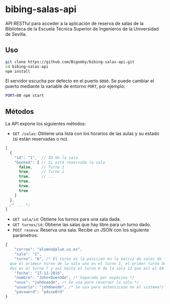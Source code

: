 # bibing-salas-api

API RESTful para acceder a la aplicación de reserva de salas de la Biblioteca
de la Escuela Técnica Superior de Ingenieros de la Universidad de Sevilla.

## Uso

```bash
git clone https://github.com/Bigomby/bibing-salas-api.git
cd bibing-salas-api
npm install
```

El servidor escucha por defecto en el puerto `8080`. Se puede cambiar el puerto
mediante la variable de entorno `PORT`, por ejemplo:

```bash
PORT=80 npm start
```

## Métodos

La API expone los siguientes métodos:

- `GET /salas`: Obtiene una lista con los horarios de las aulas y su
estado (si están reservadas o no).

```javascript
[
  {
    "id": "1",  // ID de la sala
    "booked": [ // Si está reservada la sala
      false,    // Turno 1
      true,     // Turno 2
      true,     // ...
      true,
      true,
      true
    ]
  },
  /* ... */
]
```

- `GET sala/id`: Obtiene los turnos para una sala dada.
- `GET turnos/id`: Obtiene las salas que hay libre para un turno dado.
- `POST reseva`: Reserva una sala. Recibe un JSON con los siguiente parámetros:

```javascript
{
	"correo": "alumno@alum.us.es",
	"sala": "1",
	"turno": "6", /* El turno es la posición en la matriz de salas de forma
  que el primeor turno de la sala uno es el turno 1, el primer turno de la sala
  dos es el turno 7 y así hasta el turno 6 de la sala 12 que esl el 66 */
	"fecha": "17-12-2016",
	"nombre": "John+Doe+Ode", /* Separado por espacios */
	"uvus": "johdoeode", /* Se usa para reserver la sala */
	"usuario": "johdoeode", /* Se usa para autenticase en el sistema*/
	"password": "p4ssw0rd"
}
```
